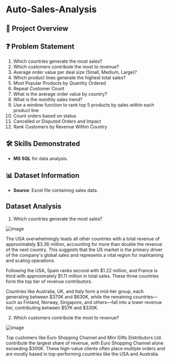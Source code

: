 # **Auto-Sales-Analysis**

## 📌 **Project Overview**


## ❓ **Problem Statement**

1. Which countries generate the most sales?
2. Which customers contribute the most to revenue?
3. Average order value per deal size (Small, Medium, Large)?
4. Which product lines generate the highest total sales?
5. Most Popular Products by Quantity Ordered
6. Repeat Customer Count
7. What is the average order value by country?
8. What is the monthly sales trend?
9. Use a window function to rank top 5 products by sales within each product line
10. Count orders based on status
11. Cancelled or Disputed Orders and Impact
12. Rank Customers by Revenue Within Country

## 🛠️ **Skills Demonstrated**
- __MS SQL__ for data analysis.

## 📊 **Dataset Information**
- **Source**: Excel file containing sales data.

## **Dataset Analysis**

1. Which countries generate the most sales?

![image](https://github.com/user-attachments/assets/98a255f1-23ff-4cf4-8119-bf02e197f4ff)

The USA overwhelmingly leads all other countries with a total revenue of approximately $3.36 million, accounting for more than double the revenue of the next country. This suggests that the US market is the primary driver of the company's global sales and represents a vital region for maintaining and scaling operations.

Following the USA, Spain ranks second with $1.22 million, and France is third with approximately $1.11 million in total sales. These three countries form the top tier of revenue contributors.

Countries like Australia, UK, and Italy form a mid-tier group, each generating between $370K and $630K, while the remaining countries—such as Finland, Norway, Singapore, and others—fall into a lower revenue tier, contributing between $57K and $330K.

2. Which customers contribute the most to revenue?

![image](https://github.com/user-attachments/assets/945ec967-b721-455b-b531-3434c172d5c7)

Top customers like Euro Shopping Channel and Mini Gifts Distributors Ltd. contribute the largest share of revenue, with Euro Shopping Channel alone exceeding $300K. These high-value clients often place multiple orders and are mostly based in top-performing countries like the USA and Australia.



